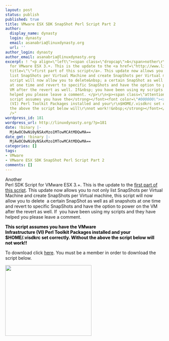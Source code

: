 ```yaml
---
layout: post
status: publish
published: true
title: VMware ESX SDK SnapShot Perl Script Part 2
author:
  display_name: dynasty
  login: dynasty
  email: asanabria@linuxdynasty.org
  url: ''
author_login: dynasty
author_email: asanabria@linuxdynasty.org
excerpt: ! "<p align=\"left\"><span class=\"dropcap\">A</span>nother\r\nPerl SDK Script
  for VMware ESX 3.+. This is the update to the <a href=\"http://www.linuxdynasty.org/vmware-esx-perl-sdk-snapshot-script.html\"
  title=\"\">first part of this script</a>. This update now allows you to not only
  list SnapShots per Virtual Machine and create SnapShots per Virtual machine, this
  script will now allow you to delete&nbsp; a certain SnapShot as well as all snapshots
  at one time and revert to specific SnapShots and have the option to power on the
  VM after the revert as well. If&nbsp; you have been using my scripts and they have
  helped you please leave a comment. </p>\r\n<p><span class=\"attention\"><font color=\"#000000\"><strong>This
  script assumes you have the</strong></font><font color=\"#000000\"><strong> </strong><strong>VMware\r\nInfrastructure
  (VI) Perl Toolkit Packages installed and your\r\n$HOME/.visdkrc set correctly. Without
  the above the script below will\r\nnot work!!&nbsp;</strong></font></span></p>\r\n<br
  />"
wordpress_id: 181
wordpress_url: http://linuxdynasty.org/?p=181
date: !binary |-
  MjAwOC0wNi0yNSAxMzo1MTowMCAtMDQwMA==
date_gmt: !binary |-
  MjAwOC0wNi0yNSAxMzo1MTowMCAtMDQwMA==
categories: []
tags:
- VMware
- VMware ESX SDK SnapShot Perl Script Part 2
comments: []
---
```

<p align="left"><span class="dropcap">A</span>nother<br />
Perl SDK Script for VMware ESX 3.+. This is the update to the <a href="http://www.linuxdynasty.org/vmware-esx-perl-sdk-snapshot-script.html" title="">first part of this script</a>. This update now allows you to not only list SnapShots per Virtual Machine and create SnapShots per Virtual machine, this script will now allow you to delete&nbsp; a certain SnapShot as well as all snapshots at one time and revert to specific SnapShots and have the option to power on the VM after the revert as well. If&nbsp; you have been using my scripts and they have helped you please leave a comment. </p>
<p><span class="attention"><font color="#000000"><strong>This script assumes you have the</strong></font><font color="#000000"><strong> </strong><strong>VMware<br />
Infrastructure (VI) Perl Toolkit Packages installed and your<br />
$HOME/.visdkrc set correctly. Without the above the script below will<br />
not work!!&nbsp;</strong></font></span></p>
<p><a id="more"></a><a id="more-181"></a></p>
<p>To download click <a href="http://www.linuxdynasty.org/View-details/Perl-Scripts/17-vm_snapshot.pl.html" title="">here</a>. You must be a member in order to download the script below.</p>
<p><a href="http://www.linuxdynasty.org/images/stories/Scripts/vm_snapshot_pl.png" rel="shadowbox[0]"><img alt="" style="width: 274px; height: 224px" src="http://www.linuxdynasty.org/images/stories/Scripts/vm_snapshot_pl.png" /></a></p>

